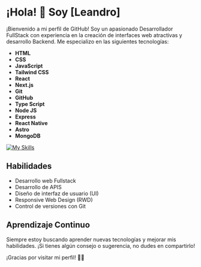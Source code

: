 # ¡Hola! 👋 Soy [Leandro]

¡Bienvenido a mi perfil de GitHub! Soy un apasionado Desarrollador FullStack con experiencia en la creación de interfaces web atractivas y desarrollo Backend. Me especializo en las siguientes tecnologías:

- **HTML**
- **CSS**
- **JavaScript**
- **Tailwind CSS**
- **React**
- **Next.js**
- **Git**
- **GitHub**
- **Type Script**
- **Node JS**
- **Express**
- **React Native**
- **Astro**
- **MongoDB**

[![My Skills](https://skillicons.dev/icons?i=js,html,css,nextjs,tailwindcss,git,github,react,typescript,nodejs,express,mongodb)](https://skillicons.dev)
## Habilidades

- Desarrollo web Fullstack
- Desarrollo de APIS
- Diseño de interfaz de usuario (UI)
- Responsive Web Design (RWD)
- Control de versiones con Git


## Aprendizaje Continuo

Siempre estoy buscando aprender nuevas tecnologías y mejorar mis habilidades. ¡Si tienes algún consejo o sugerencia, no dudes en compartirlo!

¡Gracias por visitar mi perfil! 👨‍💻
